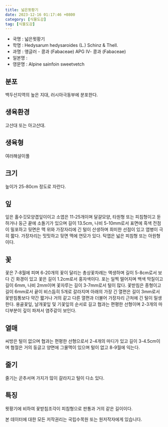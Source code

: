 ```yaml
---
title: 넓은묏황기
date: 2023-12-16 01:17:46 +0800
category: [식물도감]
tag: [식물도감]
---
```




- 국명 : 넓은묏황기
- 학명 : Hedysarum hedysaroides (L.) Schinz & Thell.
- 과명 : 앵글러 - 콩과 (Fabaceae) APG Ⅳ- 콩과 (Fabaceae)
- 일본명 : 
- 영문명 : Alpine sainfoin sweetvetch


## 분포
백두산지역의 높은 지대, 러시아극동부에 분포한다.
## 생육환경
고산대 또는 아고산대.
## 생육형
여러해살이풀 
## 크기
높이가 25-80cm 정도로 자란다.
## 잎
잎은 홀수깃모양겹잎이이고 소엽은 11-25개이며 달걀모양, 타원형 또는 피침형이고 둔하거나 둥근 끝에 소돌기가 있으며 길이 13.5cm, 나비 5-10mm로서 표면에 흑색 전점이 밀포하고 뒷면은 맥 위와 가장자리에 긴 털이 산생하며 희미한 선점이 있고 엽병이 극히 짧다. 가장자리는 밋밋하고 뒷면 맥에 연모가 있다. 탁엽은 넓은 피침형 또는 아원형이다.
## 꽃
꽃은 7-8월에 피며 6-20개의 꽃이 달리는 총상꽃차례는 액생하며 길이 5-8cm로서 보다 긴 화경이 있고 꽃은 길이 1.2cm로서 홍자색이다. 포는 일찍 떨어지며 백색 막질이고 길이 6mm, 나비 2mm이며 꽃자루는 길이 3-7mm로서 털이 많다. 꽃받침은 종형이고 길이 6mm로서 끝이 비스듬히 5개로 갈라지며 아래의 가장 긴 열편은 길이 3mm로서 꽃받침통보다 약간 짧거나 거의 같고 다른 열편과 더불어 가장자리 근처에 긴 털이 밀생한다. 용골꽃잎, 날개꽃잎 및 기꽃잎의 순서로 길고 협과는 편평한 선형이며 2-3개의 마디부분이 깊이 파져서 염주같이 보인다.
## 열매
씨방은 털이 없으며 협과는 편평한 선형으로서 2-4개의 마디가 있고 길이 3-4.5cm이며 협절은 거의 둥글고 양면에 그물맥이 있으며 털이 없고 8-9월에 익는다.
## 줄기
줄기는 곧추서며 가지가 많이 갈라지고 털이 다소 있다.
## 특징
묏황기에 비하여 꽃받침조각이 피침형으로 판통과 거의 같은 길이이다.






본 데이터에 대한 모든 저작권리는 국립수목원 또는 원저작자에게 있습니다.
